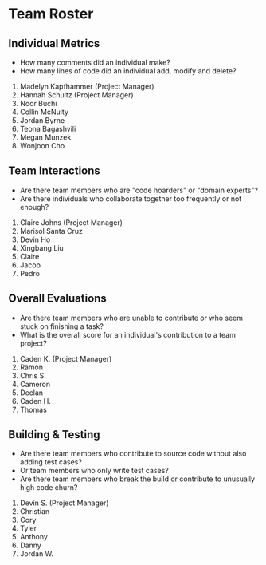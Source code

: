 # Team Roster 

## Individual Metrics

- How many comments did an individual make?
- How many lines of code did an individual add, modify and delete?

1. Madelyn Kapfhammer (Project Manager)
2. Hannah Schultz (Project Manager)
3. Noor Buchi
4. Collin McNulty 
5. Jordan Byrne
6. Teona Bagashvili
7. Megan Munzek
8. Wonjoon Cho

## Team Interactions

- Are there team members who are "code hoarders" or "domain experts"?
- Are there individuals who collaborate together too frequently or not enough?

1. Claire Johns (Project Manager)
2. Marisol Santa Cruz
3. Devin Ho
4. Xingbang Liu
5. Claire 
6. Jacob
7. Pedro

## Overall Evaluations

- Are there team members who are unable to contribute or who seem stuck on finishing a task?
- What is the overall score for an individual's contribution to a team project?

1. Caden K. (Project Manager)
2. Ramon
3. Chris S.
4. Cameron
5. Declan
6. Caden H.
7. Thomas

## Building & Testing

- Are there team members who contribute to source code without also adding test cases?
- Or team members who only write test cases?
- Are there team members who break the build or contribute to unusually high code churn?

1. Devin S. (Project Manager)
2. Christian
3. Cory 
4. Tyler
5. Anthony
6. Danny
7. Jordan W.
